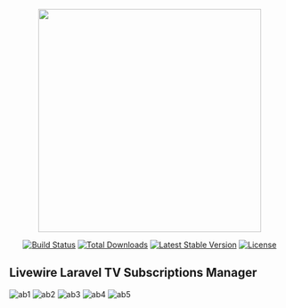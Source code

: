 <p align="center"><a href="https://laravel.com" target="_blank"><img src="https://raw.githubusercontent.com/laravel/art/master/logo-lockup/5%20SVG/2%20CMYK/1%20Full%20Color/laravel-logolockup-cmyk-red.svg" width="400"></a></p>

<p align="center">
<a href="https://travis-ci.org/laravel/framework"><img src="https://travis-ci.org/laravel/framework.svg" alt="Build Status"></a>
<a href="https://packagist.org/packages/laravel/framework"><img src="https://img.shields.io/packagist/dt/laravel/framework" alt="Total Downloads"></a>
<a href="https://packagist.org/packages/laravel/framework"><img src="https://img.shields.io/packagist/v/laravel/framework" alt="Latest Stable Version"></a>
<a href="https://packagist.org/packages/laravel/framework"><img src="https://img.shields.io/packagist/l/laravel/framework" alt="License"></a>
</p>

## Livewire Laravel TV Subscriptions Manager



![ab1](https://user-images.githubusercontent.com/115998509/236707163-a6bd6967-f5d7-4753-b331-6261d3ccfcb5.png)
![ab2](https://user-images.githubusercontent.com/115998509/236707165-437176de-3c19-4e7a-86fc-8e98fb8d7265.png)
![ab3](https://user-images.githubusercontent.com/115998509/236707166-97985b94-93d1-412e-8788-34aa323515d3.png)
![ab4](https://user-images.githubusercontent.com/115998509/236707167-e6e85cd3-9bf7-4959-a739-1cd2326106be.png)
![ab5](https://user-images.githubusercontent.com/115998509/236707170-5fa7febf-cc1c-4ca0-a49a-6529ccfac0a6.png)
